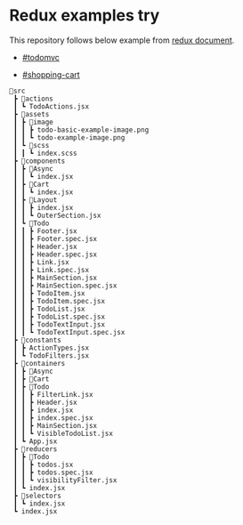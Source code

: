 # Redux examples try

This repository follows below example from [redux document](https://ko.redux.js.org/introduction/getting-started).

- [#todomvc](https://ko.redux.js.org/introduction/examples/#todomvc)

- [#shopping-cart](https://ko.redux.js.org/introduction/examples/#%EC%87%BC%ED%95%91-%EC%B9%B4%ED%8A%B8shopping-cart)

```
📁src
 ┣ 📁actions
 ┃ ┗ TodoActions.jsx
 ┣ 📁assets
 ┃ ┣ 📁image
 ┃ ┃ ┣ todo-basic-example-image.png
 ┃ ┃ ┗ todo-example-image.png
 ┃ ┗ 📁scss
 ┃ ┃ ┗ index.scss
 ┣ 📁components
 ┃ ┣ 📁Async
 ┃ ┃ ┗ index.jsx
 ┃ ┣ 📁Cart
 ┃ ┃ ┗ index.jsx
 ┃ ┣ 📁Layout
 ┃ ┃ ┣ index.jsx
 ┃ ┃ ┗ OuterSection.jsx
 ┃ ┗ 📁Todo
 ┃ ┃ ┣ Footer.jsx
 ┃ ┃ ┣ Footer.spec.jsx
 ┃ ┃ ┣ Header.jsx
 ┃ ┃ ┣ Header.spec.jsx
 ┃ ┃ ┣ Link.jsx
 ┃ ┃ ┣ Link.spec.jsx
 ┃ ┃ ┣ MainSection.jsx
 ┃ ┃ ┣ MainSection.spec.jsx
 ┃ ┃ ┣ TodoItem.jsx
 ┃ ┃ ┣ TodoItem.spec.jsx
 ┃ ┃ ┣ TodoList.jsx
 ┃ ┃ ┣ TodoList.spec.jsx
 ┃ ┃ ┣ TodoTextInput.jsx
 ┃ ┃ ┗ TodoTextInput.spec.jsx
 ┣ 📁constants
 ┃ ┣ ActionTypes.jsx
 ┃ ┗ TodoFilters.jsx
 ┣ 📁containers
 ┃ ┣ 📁Async
 ┃ ┣ 📁Cart
 ┃ ┣ 📁Todo
 ┃ ┃ ┣ FilterLink.jsx
 ┃ ┃ ┣ Header.jsx
 ┃ ┃ ┣ index.jsx
 ┃ ┃ ┣ index.spec.jsx
 ┃ ┃ ┣ MainSection.jsx
 ┃ ┃ ┗ VisibleTodoList.jsx
 ┃ ┗ App.jsx
 ┣ 📁reducers
 ┃ ┣ 📁Todo
 ┃ ┃ ┣ todos.jsx
 ┃ ┃ ┣ todos.spec.jsx
 ┃ ┃ ┗ visibilityFilter.jsx
 ┃ ┗ index.jsx
 ┣ 📁selectors
 ┃ ┗ index.jsx
 ┗ index.jsx
```
